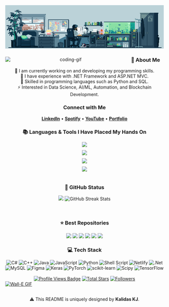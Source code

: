 <!-- MasterHead -->
<a href="https://github.com/CODEKJ777/CODEKJ777/blob/main/GIF.gif">
  <img src="https://github.com/CODEKJ777/CODEKJ777/blob/main/GIF.gif" alt="MasterHead GIF" style="width:auto; height:auto" />
</a>


<!-- Greeting -->
<!--<h2 align="center">❂ I am Kalidas KJ</h2>-->

<div align="center">
 

<img align="left" alt="coding-gif" width="400" src="https://github.com/KalidasKJ/KalidasKJ/blob/main/transparent_gitgif.gif" />

<!-- About Me -->
<h3 align="left">💫 About Me</h3>
<p>
  🌱 I am currently working on and developing my programming skills.<br>
  🔭 I have experience with .NET Framework and ASP.NET MVC.<br>
  💬 Skilled in programming languages such as Python and SQL.<br>
  ⚡ Interested in Data Science, AI/ML, Automation, and Blockchain Development.<br>
</p>

<!-- Connect with Me -->
<h3 align="center">Connect with Me</h3>

<p align="center">
  <a href="https://www.linkedin.com/in/kalidaskj" target="_blank"><b>LinkedIn</b></a> • 
  <a href="https://open.spotify.com/user/kalidaskj004" target="_blank"><b>Spotify</b></a> • 
  <a href="https://youtube.com/" target="_blank"><b>YouTube</b></a> • 
  <a href="https://detour3d.framer.media" target="_blank"><b>Portfolio</b></a>
</p>

<!-- Languages & Tools -->
<h3 align="center">📚 Languages & Tools I Have Placed My Hands On</h3>

<div align="center" style="display: flex; flex-direction: column; align-items: center; gap: 10px;">
  <!-- Row 1 -->
  <img src="https://skillicons.dev/icons?i=c,cpp,python,java,kotlin,unreal,blender&perline=7" />

  <!-- Row 2 -->
  <img src="https://skillicons.dev/icons?i=html,css,react,nextjs,tailwind,nodejs,figma&perline=7" />

  <!-- Row 3 -->
  <img src="https://skillicons.dev/icons?i=mongodb,postgres,sqlite,redis,pycharm,docker,aws&perline=7" />

  <!-- Row 4 -->
  <img src="https://skillicons.dev/icons?i=vscode,github,notion,pwsh,aftereffects,linux,unity&perline=7" />
</div>



<br/>

<!-- GitHub Status -->
<h3 align="center">🌱 GitHub Status</h3>
<div align="center">
  <img width="398" src="https://github-readme-stats.vercel.app/api?username=KalidasKJ&count_private=true&show_icons=true&theme=nord&rank_icon=github&border_radius=8" />
  <img width="420" src="https://nirzak-streak-stats.vercel.app/?user=KalidasKJ&theme=nord&hide_border=false" alt="GitHub Streak Stats" />
</div>

<br/>



<br/>

<!-- Best Repositories -->
<div align="center">
  <h3>⭐️ Best Repositories</h3>
  <p align="center">
    <a href="https://github.com/KalidasKJ/Data-Science">
        <img src="https://github-readme-stats.vercel.app/api/pin/?username=KalidasKJ&repo=Data-Science&theme=default&title_color=000000&icon_color=0366d6&text_color=333333&bg_color=ffffff" /></a>
    <a href="https://github.com/KalidasKJ/Artificial-Intelligence">
        <img src="https://github-readme-stats.vercel.app/api/pin/?username=KalidasKJ&repo=Artificial-Intelligence&theme=default&title_color=000000&icon_color=0366d6&text_color=333333&bg_color=ffffff" /></a>
    <a href="https://github.com/KalidasKJ/Generative-AI">
        <img src="https://github-readme-stats.vercel.app/api/pin/?username=KalidasKJ&repo=Generative-AI&theme=default&title_color=000000&icon_color=0366d6&text_color=333333&bg_color=ffffff" /></a>
    <a href="https://github.com/KalidasKJ/MachineLearning-and-DeepLearning">
        <img src="https://github-readme-stats.vercel.app/api/pin/?username=KalidasKJ&repo=MachineLearning-and-DeepLearning&theme=default&title_color=000000&icon_color=0366d6&text_color=333333&bg_color=ffffff" /></a>
    <a href="https://github.com/KalidasKJ/Web-Development">
        <img src="https://github-readme-stats.vercel.app/api/pin/?username=KalidasKJ&repo=Web-Development&theme=default&title_color=000000&icon_color=0366d6&text_color=333333&bg_color=ffffff" /></a>
    <a href="https://github.com/KalidasKJ/Digital-Products">
        <img src="https://github-readme-stats.vercel.app/api/pin/?username=KalidasKJ&repo=Digital-Products&theme=default&title_color=000000&icon_color=0366d6&text_color=333333&bg_color=ffffff" /></a>
  </p>
</div>

<!-- Tech Stack -->
<h3 align="center">💻 Tech Stack</h3>
<div align="center">
  <img src="https://img.shields.io/badge/c%23-%23239120.svg?style=for-the-badge&logo=csharp&logoColor=white" alt="C#" /> 
  <img src="https://img.shields.io/badge/c++-%2300599C.svg?style=for-the-badge&logo=c%2B%2B&logoColor=white" alt="C++" />
  <img src="https://img.shields.io/badge/java-%23ED8B00.svg?style=for-the-badge&logo=openjdk&logoColor=white" alt="Java" />
  <img src="https://img.shields.io/badge/javascript-%23323330.svg?style=for-the-badge&logo=javascript&logoColor=%23F7DF1E" alt="JavaScript" />
  <img src="https://img.shields.io/badge/python-3670A0?style=for-the-badge&logo=python&logoColor=ffdd54" alt="Python" />
  <img src="https://img.shields.io/badge/shell_script-%23121011.svg?style=for-the-badge&logo=gnu-bash&logoColor=white" alt="Shell Script" />
  <img src="https://img.shields.io/badge/netlify-%23000000.svg?style=for-the-badge&logo=netlify&logoColor=#00C7B7" alt="Netlify" />
  <img src="https://img.shields.io/badge/.NET-5C2D91?style=for-the-badge&logo=.net&logoColor=white" alt=".Net" />
  <img src="https://img.shields.io/badge/mysql-4479A1.svg?style=for-the-badge&logo=mysql&logoColor=white" alt="MySQL" />
  <img src="https://img.shields.io/badge/figma-%23F24E1E.svg?style=for-the-badge&logo=figma&logoColor=white" alt="Figma" />
  <img src="https://img.shields.io/badge/Keras-%23D00000.svg?style=for-the-badge&logo=Keras&logoColor=white" alt="Keras" />
  <img src="https://img.shields.io/badge/PyTorch-%23EE4C2C.svg?style=for-the-badge&logo=PyTorch&logoColor=white" alt="PyTorch" />
  <img src="https://img.shields.io/badge/scikit--learn-%23F7931E.svg?style=for-the-badge&logo=scikit-learn&logoColor=white" alt="scikit-learn" />
  <img src="https://img.shields.io/badge/SciPy-%230C55A5.svg?style=for-the-badge&logo=scipy&logoColor=white" alt="Scipy" />
  <img src="https://img.shields.io/badge/TensorFlow-%23FF6F00.svg?style=for-the-badge&logo=TensorFlow&logoColor=white" alt="TensorFlow" />
</div>

<br/>
 <!-- Profile Views -->
  <a href="https://github.com/KalidasKJ" target="_blank">
    <img src="https://komarev.com/ghpvc/?username=KalidasKJ&label=Profile%20views&color=5e81ac&style=for-the-badge&logo=github&logoColor=white" alt="Profile Views Badge" /></a>

  <!-- Total Stars -->
  <a href="https://github.com/KalidasKJ?tab=repositories&sort=stargazers" target="_blank">
    <img alt="Total Stars" title="Total stars on GitHub" src="https://img.shields.io/github/stars/KalidasKJ?style=for-the-badge&label=Stars&color=bf616a&logo=github" /></a>

  <!-- Followers -->
  <a href="https://github.com/KalidasKJ?tab=followers" target="_blank">
    <img alt="Followers" title="Follow me on GitHub" src="https://img.shields.io/github/followers/KalidasKJ?style=for-the-badge&label=Followers&color=5e81ac&logo=github" /></a>
</div>


<!-- Ending -->
<a href="https://github.com/KalidasKJ/Wall-E-Desk/blob/main/green.gif">
  <img src="https://github.com/KalidasKJ/Wall-E-Desk/blob/main/Pixel-Art-2/green.gif" alt="Wall-E GIF" style="width:auto; height:auto" />
</a>

<img src="https://www.animatedimages.org/data/media/562/animated-line-image-0184.gif" width="100%" height="1" />

<p align="center">
  ⚠️ This README is uniquely designed by <strong>Kalidas KJ</strong>.
</p>

